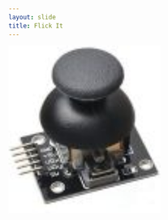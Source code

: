 ```yaml
---
layout: slide
title: Flick It
---
```


<img src="https://github.com/els187/github-slideshow/blob/meara-branch/_posts/flick_it.jpg?raw=true" width="300" height = "330">
